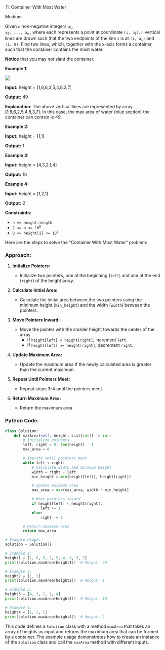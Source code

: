 11\. Container With Most Water

Medium

Given `n` non-negative integers <code>a<sub>1</sub>, a<sub>2</sub>, ..., a<sub>n</sub></code> , where each represents a point at coordinate <code>(i, a<sub>i</sub>)</code>. `n` vertical lines are drawn such that the two endpoints of the line `i` is at <code>(i, a<sub>i</sub>)</code> and `(i, 0)`. Find two lines, which, together with the x-axis forms a container, such that the container contains the most water.

**Notice** that you may not slant the container.

**Example 1:**

![](https://s3-lc-upload.s3.amazonaws.com/uploads/2018/07/17/question_11.jpg)

**Input:** height = [1,8,6,2,5,4,8,3,7]

**Output:** 49

**Explanation:** The above vertical lines are represented by array [1,8,6,2,5,4,8,3,7]. In this case, the max area of water (blue section) the container can contain is 49. 

**Example 2:**

**Input:** height = [1,1]

**Output:** 1 

**Example 3:**

**Input:** height = [4,3,2,1,4]

**Output:** 16 

**Example 4:**

**Input:** height = [1,2,1]

**Output:** 2 

**Constraints:**

*   `n == height.length`
*   <code>2 <= n <= 10<sup>5</sup></code>
*   <code>0 <= height[i] <= 10<sup>4</sup></code>

Here are the steps to solve the "Container With Most Water" problem:

### Approach:

1. **Initialize Pointers:**
   - Initialize two pointers, one at the beginning (`left`) and one at the end (`right`) of the height array.

2. **Calculate Initial Area:**
   - Calculate the initial area between the two pointers using the minimum height (`min_height`) and the width (`width`) between the pointers.

3. **Move Pointers Inward:**
   - Move the pointer with the smaller height towards the center of the array.
     - If `height[left] < height[right]`, increment `left`.
     - If `height[left] >= height[right]`, decrement `right`.

4. **Update Maximum Area:**
   - Update the maximum area if the newly calculated area is greater than the current maximum.

5. **Repeat Until Pointers Meet:**
   - Repeat steps 3-4 until the pointers meet.

6. **Return Maximum Area:**
   - Return the maximum area.

### Python Code:

```python
class Solution:
    def maxArea(self, height: List[int]) -> int:
        # Initialize pointers
        left, right = 0, len(height) - 1
        max_area = 0

        # Iterate until pointers meet
        while left < right:
            # Calculate width and minimum height
            width = right - left
            min_height = min(height[left], height[right])

            # Update maximum area
            max_area = max(max_area, width * min_height)

            # Move pointers inward
            if height[left] < height[right]:
                left += 1
            else:
                right -= 1

        # Return maximum area
        return max_area

# Example Usage:
solution = Solution()

# Example 1:
height1 = [1, 8, 6, 2, 5, 4, 8, 3, 7]
print(solution.maxArea(height1))  # Output: 49

# Example 2:
height2 = [1, 1]
print(solution.maxArea(height2))  # Output: 1

# Example 3:
height3 = [4, 3, 2, 1, 4]
print(solution.maxArea(height3))  # Output: 16

# Example 4:
height4 = [1, 2, 1]
print(solution.maxArea(height4))  # Output: 2
```

This code defines a `Solution` class with a method `maxArea` that takes an array of heights as input and returns the maximum area that can be formed by a container. The example usage demonstrates how to create an instance of the `Solution` class and call the `maxArea` method with different inputs.